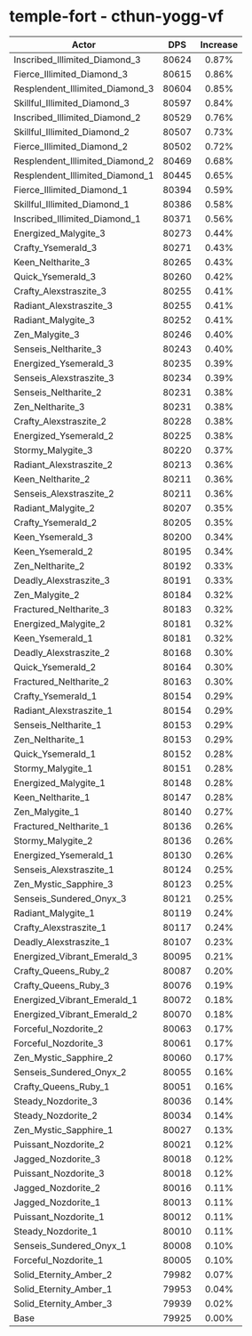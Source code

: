 # temple-fort - cthun-yogg-vf
| Actor | DPS | Increase |
|---|:---:|:---:|
|Inscribed_Illimited_Diamond_3|80624|0.87%|
|Fierce_Illimited_Diamond_3|80615|0.86%|
|Resplendent_Illimited_Diamond_3|80604|0.85%|
|Skillful_Illimited_Diamond_3|80597|0.84%|
|Inscribed_Illimited_Diamond_2|80529|0.76%|
|Skillful_Illimited_Diamond_2|80507|0.73%|
|Fierce_Illimited_Diamond_2|80502|0.72%|
|Resplendent_Illimited_Diamond_2|80469|0.68%|
|Resplendent_Illimited_Diamond_1|80445|0.65%|
|Fierce_Illimited_Diamond_1|80394|0.59%|
|Skillful_Illimited_Diamond_1|80386|0.58%|
|Inscribed_Illimited_Diamond_1|80371|0.56%|
|Energized_Malygite_3|80273|0.44%|
|Crafty_Ysemerald_3|80271|0.43%|
|Keen_Neltharite_3|80265|0.43%|
|Quick_Ysemerald_3|80260|0.42%|
|Crafty_Alexstraszite_3|80255|0.41%|
|Radiant_Alexstraszite_3|80255|0.41%|
|Radiant_Malygite_3|80252|0.41%|
|Zen_Malygite_3|80246|0.40%|
|Senseis_Neltharite_3|80243|0.40%|
|Energized_Ysemerald_3|80235|0.39%|
|Senseis_Alexstraszite_3|80234|0.39%|
|Senseis_Neltharite_2|80231|0.38%|
|Zen_Neltharite_3|80231|0.38%|
|Crafty_Alexstraszite_2|80228|0.38%|
|Energized_Ysemerald_2|80225|0.38%|
|Stormy_Malygite_3|80220|0.37%|
|Radiant_Alexstraszite_2|80213|0.36%|
|Keen_Neltharite_2|80211|0.36%|
|Senseis_Alexstraszite_2|80211|0.36%|
|Radiant_Malygite_2|80207|0.35%|
|Crafty_Ysemerald_2|80205|0.35%|
|Keen_Ysemerald_3|80200|0.34%|
|Keen_Ysemerald_2|80195|0.34%|
|Zen_Neltharite_2|80192|0.33%|
|Deadly_Alexstraszite_3|80191|0.33%|
|Zen_Malygite_2|80184|0.32%|
|Fractured_Neltharite_3|80183|0.32%|
|Energized_Malygite_2|80181|0.32%|
|Keen_Ysemerald_1|80181|0.32%|
|Deadly_Alexstraszite_2|80168|0.30%|
|Quick_Ysemerald_2|80164|0.30%|
|Fractured_Neltharite_2|80163|0.30%|
|Crafty_Ysemerald_1|80154|0.29%|
|Radiant_Alexstraszite_1|80154|0.29%|
|Senseis_Neltharite_1|80153|0.29%|
|Zen_Neltharite_1|80153|0.29%|
|Quick_Ysemerald_1|80152|0.28%|
|Stormy_Malygite_1|80151|0.28%|
|Energized_Malygite_1|80148|0.28%|
|Keen_Neltharite_1|80147|0.28%|
|Zen_Malygite_1|80140|0.27%|
|Fractured_Neltharite_1|80136|0.26%|
|Stormy_Malygite_2|80136|0.26%|
|Energized_Ysemerald_1|80130|0.26%|
|Senseis_Alexstraszite_1|80124|0.25%|
|Zen_Mystic_Sapphire_3|80123|0.25%|
|Senseis_Sundered_Onyx_3|80121|0.25%|
|Radiant_Malygite_1|80119|0.24%|
|Crafty_Alexstraszite_1|80117|0.24%|
|Deadly_Alexstraszite_1|80107|0.23%|
|Energized_Vibrant_Emerald_3|80095|0.21%|
|Crafty_Queens_Ruby_2|80087|0.20%|
|Crafty_Queens_Ruby_3|80076|0.19%|
|Energized_Vibrant_Emerald_1|80072|0.18%|
|Energized_Vibrant_Emerald_2|80070|0.18%|
|Forceful_Nozdorite_2|80063|0.17%|
|Forceful_Nozdorite_3|80061|0.17%|
|Zen_Mystic_Sapphire_2|80060|0.17%|
|Senseis_Sundered_Onyx_2|80055|0.16%|
|Crafty_Queens_Ruby_1|80051|0.16%|
|Steady_Nozdorite_3|80036|0.14%|
|Steady_Nozdorite_2|80034|0.14%|
|Zen_Mystic_Sapphire_1|80027|0.13%|
|Puissant_Nozdorite_2|80021|0.12%|
|Jagged_Nozdorite_3|80018|0.12%|
|Puissant_Nozdorite_3|80018|0.12%|
|Jagged_Nozdorite_2|80016|0.11%|
|Jagged_Nozdorite_1|80013|0.11%|
|Puissant_Nozdorite_1|80012|0.11%|
|Steady_Nozdorite_1|80010|0.11%|
|Senseis_Sundered_Onyx_1|80008|0.10%|
|Forceful_Nozdorite_1|80005|0.10%|
|Solid_Eternity_Amber_2|79982|0.07%|
|Solid_Eternity_Amber_1|79953|0.04%|
|Solid_Eternity_Amber_3|79939|0.02%|
|Base|79925|0.00%|
